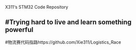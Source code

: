 X311‘s STM32 Code Repository



#Trying hard to live and learn something powerful
---
#物流赛代码指路https://github.com/Xie311/Logistics_Race
